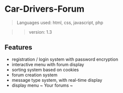 # Car-Drivers-Forum
> Languages used: html, css, javascript, php

>>  version: 1.3

## Features
* registration / login system with password encryption
* interactive menu with forum display
* sorting system based on cookies
* forum creation system
* message type system, with real-time display
* display menu ~ Your forums ~
